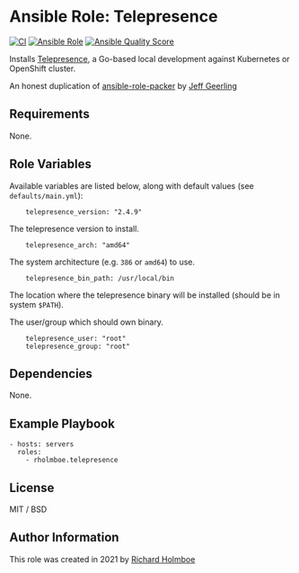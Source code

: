 # Ansible Role: Telepresence

[![CI](https://github.com/rholmboe/ansible-role-telepresence/actions/workflows/ci.yml/badge.svg)](https://github.com/rholmboe/ansible-role-telepresence/actions/workflows/ci.yml)
[![Ansible Role](https://img.shields.io/ansible/role/57220?logo=ansible)](https://galaxy.ansible.com/rholmboe/telepresence)
[![Ansible Quality Score](https://img.shields.io/ansible/quality/57220?logo=ansible)](https://galaxy.ansible.com/rholmboe/telepresence)

Installs [Telepresence](https://github.com/telepresenceio/telepresence), a Go-based local development against Kubernetes or OpenShift cluster.

An honest duplication of [ansible-role-packer](https://github.com/geerlingguy/ansible-role-packer/) by [Jeff Geerling](https://www.jeffgeerling.com/)

## Requirements

None.

## Role Variables

Available variables are listed below, along with default values (see `defaults/main.yml`):

```
    telepresence_version: "2.4.9"
```

The telepresence version to install.

```
    telepresence_arch: "amd64"
```

The system architecture (e.g. `386` or `amd64`) to use.

```
    telepresence_bin_path: /usr/local/bin
```

The location where the telepresence binary will be installed (should be in system `$PATH`).

The user/group which should own binary.

```
    telepresence_user: "root"
    telepresence_group: "root"
```

## Dependencies

None.

## Example Playbook

    - hosts: servers
      roles:
        - rholmboe.telepresence

## License

MIT / BSD

## Author Information

This role was created in 2021 by [Richard Holmboe](https://about.me/rholmboe)
